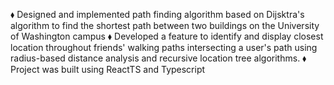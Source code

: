 ⬧ Designed and implemented path finding algorithm based on Dijsktra's algorithm to find the shortest path between two buildings on the
University of Washington campus
⬧ Developed a feature to identify and display closest location throughout friends' walking paths intersecting a user's path using radius-based distance analysis and
recursive location tree algorithms.
⬧ Project was built using ReactTS and Typescript
